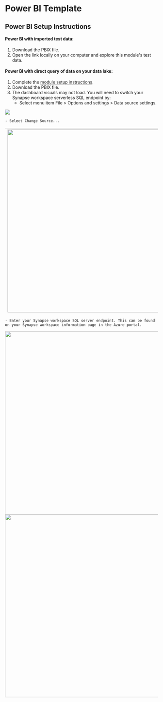 # Power BI Template
## Power BI Setup Instructions

#### Power BI with imported test data:
1. Download the PBIX file.
2. Open the link locally on your computer and explore this module's test data. 

#### Power BI with direct query of data on your data lake:
1. Complete the [module setup instructions](https://github.com/microsoft/OpenEduAnalytics/tree/main/modules/module_catalog/Reading_Progress#module-setup-instructions).
2. Download the PBIX file.
3. The dashboard visuals may not load. You will need to switch your Synapse workspace serverless SQL endpoint by:
   * Select menu item File > Options and settings > Data source settings.

![](https://github.com/microsoft/OpenEduAnalytics/blob/main/packages/package_catalog/Hybrid_Engagement/docs/images/pbi_instructions_p1_options_and_settings.png)

    - Select Change Source...
| <img src="https://github.com/microsoft/OpenEduAnalytics/blob/main/modules/module_catalog/Clever/docs/images/pbi%20change%20source.png" width="600"> | 
|-|
    - Enter your Synapse workspace SQL server endpoint. This can be found on your Synapse workspace information page in the Azure portal.
<kbd> 
    <img src="https://github.com/microsoft/OpenEduAnalytics/blob/main/modules/module_catalog/Clever/docs/images/pbi%20sql%20endpt.png" width="600">
</kbd>
<kbd> 
    <img src="https://github.com/microsoft/OpenEduAnalytics/blob/main/modules/module_catalog/Clever/docs/images/synapse%20sql%20enpt.png" width="600"> 
</kbd>
